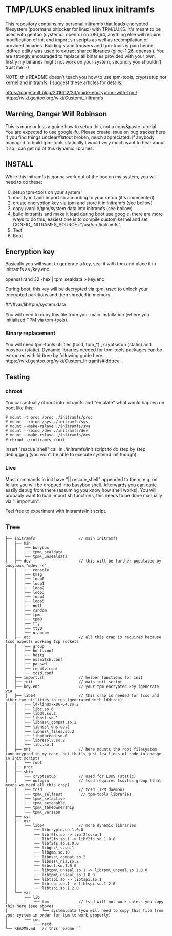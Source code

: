 # TMP/LUKS enabled linux initramfs

This repository contains my personal initramfs that loads encrypted filesystem (poormans bitlocker for linux) with TPM/LUKS.
It's meant to be used with gentoo (systemd+openrc) on x86\_64, anything else will require modification of init and import.sh scripts as well as recompilation of provided binaries.
Building static trousers and tpm-tools is pain hence lddtree utility was used to extract shared libraries (glibc-1.26, openssl).
You are strongly encouraged to replace all binaries provided with your own, firstly my binaries might not work on your system, secondly you shouldn't trust me :-)

NOTE: this README doesn't teach you how to use tpm-tools, cryptsetup nor kernel and initramfs. I suggest these articles for details:

https://pagefault.blog/2016/12/23/guide-encryption-with-tpm/
https://wiki.gentoo.org/wiki/Custom\_Initramfs

## Warning, Danger Will Robinson
This is more or less a guide how to setup this, not a copy&paste tutorial. You are expected to use google-fu.
Please create issue on bug tracker here if you find things unclear/flatout broken, much appreciated.
If anybody managed to build tpm-tools statically I would very much want to hear about it so I can get rid of this dynamic libraries.

## INSTALL
While this initramfs is gonna work out of the box on my system, you will need to do these:

0) setup tpm-tools on your system
1) modify init and import.sh according to your setup (it's commented)
2) create encryption key via tpm and store it in initramfs (see bellow)
3) copy /var/lib/tpm/system.data into initramfs (see bollow)
4) build initramfs and make it load during boot
    use google, there are more ways to do this, 
    easiest one is to compile custom kernel and set CONFIG_INITRAMFS_SOURCE="/usr/src/initramfs".
5) Test
6) Boot

## Encryption key

Basically you will want to generate a key, seal it with tpm and place it in initramfs as /key.enc.

openssl rand 32 -hex | tpm\_sealdata > key.enc

During boot, this key will be decrypted via tpm, used to unlock your encrypted partitions and then shreded in memory.

##/#var/lib/tpm/system.data

You will need to copy this file from your main installation (where you initialized TPM via tpm-tools).

### Binary replacement
You will need tpm-tools utilities (tcsd, tpm\_*) , cryptsetup (static) and busybox (static).
Dynamic libraries needed for tpm-tools packages can be extracted with lddtree by following guide here:
https://wiki.gentoo.org/wiki/Custom_Initramfs#lddtree


## Testing
### chroot
You can actually chroot into initramfs and "emulate" what would happen on boot like this:
```
# mount -t proc /proc ./initramfs/proc
# mount --rbind /sys ./initramfs/sys
# mount --make-rslave ./initramfs/sys
# mount --rbind /dev ./initramfs/dev
# mount --make-rslave ./initramfs/dev
# chroot ./initramfs /init
```
Insert "rescue_shell" call in ./initramfs/init script to do step by step debugging (you won't be able to execute systemd init though).

### Live
Most commands in init have "|| rescue_shell" appended to them, e.g. on failure you will be dropped into busybox shell.
Afterwards you can quite easily debug from there (assuming you know how shell works). 
You will probably want to load import.sh functions, this needs to be done manually via ". import.sh".

Feel free to experiment with initramfs/init script.

## Tree
```
├── initramfs                   // main initramfs
│   ├── bin
│   │   ├── busybox
│   │   ├── tpm\_sealdata
│   │   └── tpm\_unsealdata
│   ├── dev                     // this will be further populated by busyboxs "mdev -s"
│   │   ├── console
│   │   ├── kmsg
│   │   ├── loop0
│   │   ├── loop1
│   │   ├── loop2
│   │   ├── loop3
│   │   ├── loop4
│   │   ├── loop5
│   │   ├── null
│   │   ├── random
│   │   ├── tpm
│   │   ├── tpm0
│   │   ├── tty
│   │   ├── tty0
│   │   └── urandom
│   ├── etc                     // all this crap is required because tcsd expects working tcp sockets
│   │   ├── group
│   │   ├── host.conf
│   │   ├── hosts
│   │   ├── nsswitch.conf
│   │   ├── passwd
│   │   ├── resolv.conf
│   │   └── tcsd.conf
│   ├── import.sh               // helper functions for init
│   ├── init                    // main init script
│   ├── key.enc                 // your tpm encrypted key (generate via 
│   ├── lib64                   // this crap is needed for tcsd and other tpm utilities to run (generated with lddtree)
│   │   ├── ld-linux-x86-64.so.2
│   │   ├── libc.so.6
│   │   ├── libdl.so.2
│   │   ├── libnsl.so.1
│   │   ├── libnss\_compat.so.2
│   │   ├── libnss\_dns.so.2
│   │   ├── libnss\_files.so.2
│   │   ├── libpthread.so.0
│   │   ├── libresolv.so.2
│   │   └── libz.so.1
│   ├── mnt                     // here mounts the root filesystem (unencrypted in my case, but that's just few lines of code to change in init script)
│   │   └── root
│   ├── proc
│   ├── sbin
│   │   ├── cryptsetup          // used for LUKS (static)
│   │   ├── nologin             // tcsd requires tss:tss group (that means we need all this crap)
│   │   ├── tcsd                // tcsd (TPM daemon)
│   │   ├── tpm\_selftest        // tpm-tools libraries
│   │   ├── tpm\_setactive
│   │   ├── tpm\_setenable
│   │   ├── tpm\_takeownership
│   │   └── tpm\_version
│   ├── sys
│   ├── usr
│   │   └── lib64               // more dynamic libraries
│   │       ├── libcrypto.so.1.0.0
│   │       ├── libf2fs.so -> libf2fs.so.1
│   │       ├── libf2fs.so.1 -> libf2fs.so.1.0.0
│   │       ├── libf2fs.so.1.0.0
│   │       ├── libgcc\_s.so.1
│   │       ├── libgmp.so.10
│   │       ├── libnss\_compat.so.2
│   │       ├── libnss\_nis.so.2
│   │       ├── libssl.so.1.0.0
│   │       ├── libtpm\_unseal.so.1 -> libtpm\_unseal.so.1.0.0
│   │       ├── libtpm\_unseal.so.1.0.0
│   │       ├── libtspi.so -> libtspi.so.1
│   │       ├── libtspi.so.1 -> libtspi.so.1.2.0
│   │       └── libtspi.so.1.2.0
│   └── var
│       ├── lib
│       │   └── tpm             // tscd will not work unless you copy this here (see above)
│       │       └── system.data (you will need to copy this file from your system in order for tpm to work properly)
│       └── run
│           └── nscd
└── README.md   // this readme```
